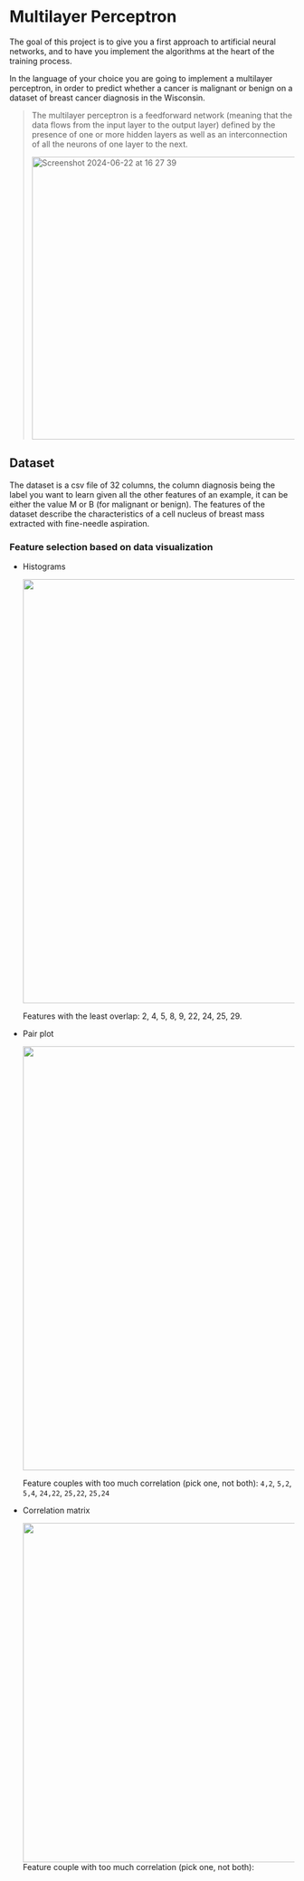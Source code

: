 # Multilayer Perceptron

The goal of this project is to give you a first approach to artificial neural networks,
and to have you implement the algorithms at the heart of the training process.

In the language of your choice you are going to implement a multilayer
perceptron, in order to predict whether a cancer is malignant or benign on a dataset of
breast cancer diagnosis in the Wisconsin.

> The multilayer perceptron is a feedforward network (meaning that the data
> flows from the input layer to the output layer) defined by the presence of one or more
> hidden layers as well as an interconnection of all the neurons of one layer to the next.
> 
> <img width="500" alt="Screenshot 2024-06-22 at 16 27 39" src="https://github.com/nicolasgasco/42_cursus/assets/73175085/682f245c-7359-4059-92a3-fffd3205d79d">

## Dataset
The dataset is a csv file of 32 columns, the column diagnosis being the label you want to learn given all the other features of an example,
it can be either the value M or B (for malignant or benign).
The features of the dataset describe the characteristics of a cell nucleus of breast mass extracted with fine-needle aspiration.

### Feature selection based on data visualization
- Histograms

  <img width="750" src="https://github.com/nicolasgasco/42_cursus/assets/73175085/9c8b9d7d-1003-4d91-b761-57af9a267ea8" alt=""/>

  Features with the least overlap: 2, 4, 5, 8, 9, 22, 24, 25, 29.
- Pair plot

  <img width="750" src="https://github.com/nicolasgasco/42_cursus/assets/73175085/3ce826eb-b265-4a63-bb22-668e29e18f60" alt=""/>

  Feature couples with too much correlation (pick one, not both): `4,2`, `5,2`, `5,4`, `24,22`, `25,22`, `25,24`  
- Correlation matrix

  <img width="600" src="https://github.com/nicolasgasco/42_cursus/assets/73175085/e97aa52c-30ef-4b50-b072-f4ab3215ce84" alt=""/>
  Feature couple with too much correlation (pick one, not both): 
